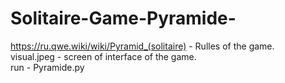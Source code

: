 # Solitaire-Game-Pyramide-

https://ru.qwe.wiki/wiki/Pyramid_(solitaire) - Rulles of the game.<br>
visual.jpeg - screen of interface of the game.<br>
run - Pyramide.py

